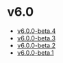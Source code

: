 # v6.0

* [v6.0.0-beta.4](v6.0.0-4.ja.md)
* [v6.0.0-beta.3](v6.0.0-3.ja.md)
* [v6.0.0-beta.2](v6.0.0-2.ja.md)
* [v6.0.0-beta.1](v6.0.0-1.ja.md)
